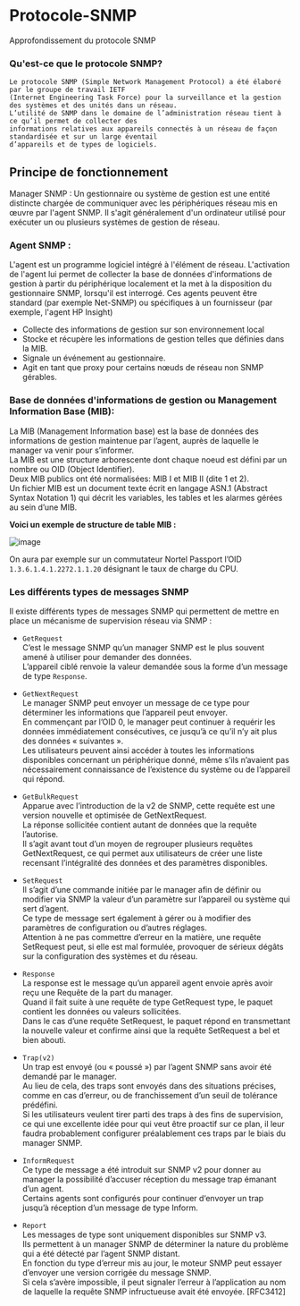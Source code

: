 # Protocole-SNMP
Approfondissement du protocole SNMP

### Qu'est-ce que le protocole SNMP?
```
Le protocole SNMP (Simple Network Management Protocol) a été élaboré par le groupe de travail IETF
(Internet Engineering Task Force) pour la surveillance et la gestion des systèmes et des unités dans un réseau.
L’utilité de SNMP dans le domaine de l’administration réseau tient à ce qu’il permet de collecter des
informations relatives aux appareils connectés à un réseau de façon standardisée et sur un large éventail
d’appareils et de types de logiciels.
```

## Principe de fonctionnement
Manager SNMP :
Un gestionnaire ou système de gestion est une entité distincte chargée de communiquer avec les périphériques réseau mis en œuvre par l'agent SNMP. Il s'agit généralement d'un ordinateur utilisé pour exécuter un ou plusieurs systèmes de gestion de réseau.

### Agent SNMP :
L'agent est un programme logiciel intégré à l'élément de réseau. L'activation de l'agent lui permet de collecter la base de données d'informations de gestion à partir du périphérique localement et la met à la disposition du gestionnaire SNMP, lorsqu'il est interrogé. Ces agents peuvent être standard (par exemple Net-SNMP) ou spécifiques à un fournisseur (par exemple, l'agent HP Insight)
* Collecte des informations de gestion sur son environnement local
* Stocke et récupère les informations de gestion telles que définies dans la MIB.
* Signale un événement au gestionnaire.
* Agit en tant que proxy pour certains nœuds de réseau non SNMP gérables.

### Base de données d'informations de gestion ou Management Information Base (MIB):
La MIB (Management Information base) est la base de données des informations de gestion maintenue par l’agent, auprès de laquelle le manager va venir pour s’informer.<br>
La MIB est une structure arborescente dont chaque noeud est défini par un nombre ou OID (Object Identifier).<br>
Deux MIB publics ont été normalisées: MIB I et MIB II (dite 1 et 2).<br>
Un fichier MIB est un document texte écrit en langage ASN.1 (Abstract Syntax Notation 1) qui décrit les variables, les tables et les alarmes gérées au sein d’une MIB.

**Voici un exemple de structure de table MIB :**

![image](https://user-images.githubusercontent.com/83721477/168039803-5fde58e6-63c9-433d-855f-b63f9a1b391c.png)

On aura par exemple sur un commutateur Nortel Passport l’OID `1.3.6.1.4.1.2272.1.1.20` désignant le taux de charge du CPU.

### Les différents types de messages SNMP
Il existe différents types de messages SNMP qui permettent de mettre en place un mécanisme de supervision réseau via SNMP :

* `GetRequest`<br>C’est le message SNMP qu’un manager SNMP est le plus souvent amené à utiliser pour demander des données.<br>L’appareil ciblé renvoie la valeur demandée sous la forme d’un message de type `Response`.

* `GetNextRequest`<br>Le manager SNMP peut envoyer un message de ce type pour déterminer les informations que l’appareil peut envoyer.<br>En commençant par l’OID 0, le manager peut continuer à requérir les données immédiatement consécutives, ce jusqu’à ce qu’il n’y ait plus des données « suivantes ».<br>Les utilisateurs peuvent ainsi accéder à toutes les informations disponibles concernant un périphérique donné, même s’ils n’avaient pas nécessairement connaissance de l’existence du système ou de l’appareil qui répond.

* `GetBulkRequest`<br>Apparue avec l’introduction de la v2 de SNMP, cette requête est une version nouvelle et optimisée de GetNextRequest.<br>La réponse sollicitée contient autant de données que la requête l’autorise.<br>Il s’agit avant tout d’un moyen de regrouper plusieurs requêtes GetNextRequest, ce qui permet aux utilisateurs de créer une liste recensant l’intégralité des données et des paramètres disponibles.

* `SetRequest`<br>Il s’agit d’une commande initiée par le manager afin de définir ou modifier via SNMP la valeur d’un paramètre sur l’appareil ou système qui sert d’agent.<br>Ce type de message sert également à gérer ou à modifier des paramètres de configuration ou d’autres réglages.<br>Attention à ne pas commettre d’erreur en la matière, une requête SetRequest peut, si elle est mal formulée, provoquer de sérieux dégâts sur la configuration des systèmes et du réseau.

* `Response`<br>La response est le message qu’un appareil agent envoie après avoir reçu une Requête de la part du manager.<br>Quand il fait suite à une requête de type GetRequest type, le paquet contient les données ou valeurs sollicitées.<br>Dans le cas d’une requête SetRequest, le paquet répond en transmettant la nouvelle valeur et confirme ainsi que la requête SetRequest a bel et bien abouti.

* `Trap(v2)`<br>Un trap est envoyé (ou « poussé ») par l’agent SNMP sans avoir été demandé par le manager.<br>Au lieu de cela, des traps sont envoyés dans des situations précises, comme en cas d’erreur, ou de franchissement d’un seuil de tolérance prédéfini.<br>Si les utilisateurs veulent tirer parti des traps à des fins de supervision, ce qui une excellente idée pour qui veut être proactif sur ce plan, il leur faudra probablement configurer préalablement ces traps par le biais du manager SNMP.

* `InformRequest`<br>Ce type de message a été introduit sur SNMP v2 pour donner au manager la possibilité d’accuser réception du message trap émanant d’un agent.<br>Certains agents sont configurés pour continuer d‘envoyer un trap jusqu’à réception d’un message de type Inform.

* `Report`<br>Les messages de type sont uniquement disponibles sur SNMP v3.<br>Ils permettent à un manager SNMP de déterminer la nature du problème qui a été détecté par l’agent SNMP distant.<br>En fonction du type d’erreur mis au jour, le moteur SNMP peut essayer d’envoyer une version corrigée du message SNMP.<br>Si cela s’avère impossible, il peut signaler l’erreur à l’application au nom de laquelle la requête SNMP infructueuse avait été envoyée. [RFC3412]
